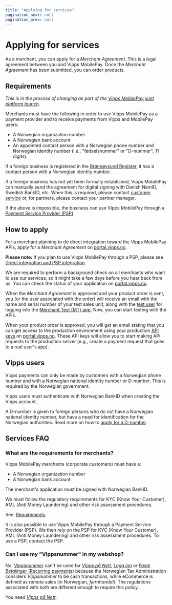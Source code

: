 ```yaml
---
title: "Applying for services"
pagination_next: null
pagination_prev: null
---
```


# Applying for services

As a merchant, you can apply for a *Merchant Agreement*. This is a legal agreement between you and Vipps MobilePay.
Once the *Merchant Agreement* has been submitted, you can order products.

## Requirements

*This is in the process of changing as part of the [Vipps MobilePay joint platform launch](https://www.vippsmobilepay.com/#about).*

Merchants must have the following in order to use Vipps MobilePay as a payment
provider and to receive payments from Vipps and MobilePay users:

* A Norwegian organization number
* A Norwegian bank account
* An appointed contact person with a Norwegian phone number and Norwegian
  identity number (i.e., "fødselsnummer" or "D-nummer", 11 digits).

If a foreign business is registered in the
[Brønnøysund Register](https://www.brreg.no/),
it has a contact person with a Norwegian identity number.

If a foreign business has not yet been formally established, Vipps MobilePay can
manually send the agreement for digital signing with Danish NemID,
Swedish BankID, etc. When this is required, please contact
[customer service](https://vipps.no/kontakt-oss/)
or, for partners, please contact your partner manager.

If the above is impossible, the business can use Vipps MobilePay through a
[Payment Service Provider (PSP)](https://vipps.no/produkter-og-tjenester/bedrift/ta-betalt-paa-nett/ta-betalt-paa-nett/#kom-i-gang-med-vipps-pa-nett-category-2).

## How to apply

For a merchant planning to do direct integration toward the Vipps MobilePay APIs,
apply for a *Merchant Agreement* on
[portal.vipps.no](https://portal.vipps.no).

**Please note:** If you plan to use Vipps MobilePay through a PSP, please see
[Direct integration and PSP integration](direct-vs-psp.md).

We are required to perform a background check on all merchants who want to use our
services, so it might take a few days before you hear back from us.
You can check the status of your application on
[portal.vipps.no](https://portal.vipps.no).

When the *Merchant Agreement* is approved and your product order is sent,
you (or the user associated with the order) will receive an email
with the name and serial number of your test sales unit, along with the
[test user](../test-environment.md/#test-users)
for logging into the
[Merchant Test (MT) app](../test-environment.md#test-apps).
Now, you can start testing with the APIs.

When your product order is approved, you will get an email stating that you can
get access to the production environment using your production
[API keys](api-keys.md)
on
[portal.vipps.no](https://portal.vipps.no).
These API keys will allow you to start making API requests to the production server
(e.g., create a payment request that goes to a real user's app).


## Vipps users

Vipps payments can only be made by customers with a Norwegian phone number and
with a Norwegian national identity number or D-number.
This is required by the Norwegian government.

Vipps users must authenticate with Norwegian BankID when creating the Vipps account.

A D-number is given to foreign persons who do not have a Norwegian national identity number,
but have a need for identification for the Norwegian authorities.
Read more on how to
[apply for a D-number](https://www.skatteetaten.no/en/person/foreign/norwegian-identification-number/).

## Services FAQ

### What are the requirements for merchants?

Vipps MobilePay merchants (corporate customers) must have a:

* A Norwegian organization number
* A Norwegian bank account

The merchant's application must be signed with Norwegian BankID.

We must follow the regulatory requirements for KYC (Know Your Customer),
AML (Anti Money Laundering) and other risk assessment procedures.

See:
[Requirements](#requirements).

It is also possible to use Vipps MobilePay through a Payment Service Provider (PSP).
We then rely on the PSP for KYC (Know Your Customer), AML (Anti Money Laundering)
and other risk assessment procedures.
To use a PSP, contact the PSP.

### Can I use my "Vippsnummer" in my webshop?

No.
[Vippsnummer](https://vipps.no/produkter-og-tjenester/bedrift/ta-betalt-i-butikk/ta-betalt-med-vipps/)
can't be used for
[*Vipps på Nett*](https://vipps.no/produkter-og-tjenester/bedrift/ta-betalt-paa-nett/ta-betalt-paa-nett/),
[*Logg inn*](https://vipps.no/produkter-og-tjenester/bedrift/logg-inn-med-vipps/logg-inn-med-vipps/)
or
[*Faste Betalinger* (Recurring payments)](https://vipps.no/produkter-og-tjenester/bedrift/faste-betalinger/faste-betalinger/)
because the Norwegian Tax Administration considers *Vippsnummer* to be cash transactions,
while eCommerce is defined as remote sales (in Norwegian, *fjernhandel*). The regulations
associated with both are different enough to require this policy.

You need
[*Vipps på Nett*](https://www.vipps.no/produkter-og-tjenester/bedrift/ta-betalt-paa-nett/ta-betalt-paa-nett/).
